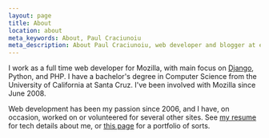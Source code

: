 ```yaml
---
layout: page
title: About
location: about
meta_keywords: About, Paul Craciunoiu
meta_description: About Paul Craciunoiu, web developer and blogger at embrangler.com
---
```


I work as a full time web developer for Mozilla, with main focus on [Django](http://www.djangoproject.com/), Python, and PHP. I have a bachelor's degree in Computer Science from the University of California at Santa Cruz. I've been involved with Mozilla since June 2008.

Web development has been my passion since 2006, and I have, on occasion, worked on or volunteered for several other sites. See [my resume](http://craciunoiu.net/files/docs/paul_resume.pdf) for tech details about me, or [this page](http://craciunoiu.net/portfolio) for a portfolio of sorts.
